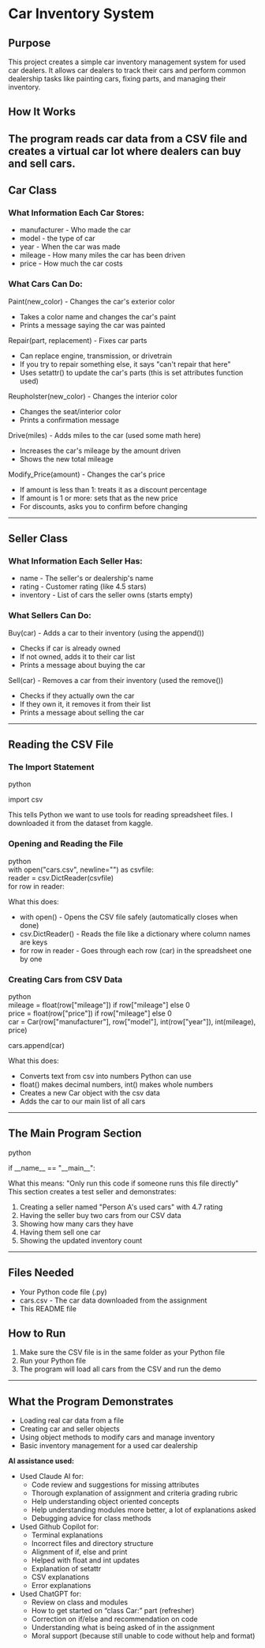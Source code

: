 # **Car Inventory System**

## **Purpose**

This project creates a simple car inventory management system for used car dealers. It allows car dealers to track their cars and perform common dealership tasks like painting cars, fixing parts, and managing their inventory. 

## **How It Works**

The program reads car data from a CSV file and creates a virtual car lot where dealers can buy and sell cars.   
---

## **Car Class**

### **What Information Each Car Stores:**

* manufacturer \- Who made the car   
* model \- the type of car   
* year \- When the car was made  
* mileage \- How many miles the car has been driven  
* price \- How much the car costs

### **What Cars Can Do:**

Paint(new\_color) \- Changes the car's exterior color

* Takes a color name and changes the car's paint  
* Prints a message saying the car was painted

Repair(part, replacement) \- Fixes car parts

* Can replace engine, transmission, or drivetrain  
* If you try to repair something else, it says "can't repair that here"  
* Uses setattr() to update the car's parts (this is set attributes function used)

Reupholster(new\_color) \- Changes the interior color 

* Changes the seat/interior color  
* Prints a confirmation message

Drive(miles) \- Adds miles to the car (used some math here)

* Increases the car's mileage by the amount driven  
* Shows the new total mileage

Modify\_Price(amount) \- Changes the car's price

* If amount is less than 1: treats it as a discount percentage  
* If amount is 1 or more: sets that as the new price  
* For discounts, asks you to confirm before changing 

---

## **Seller Class**

### **What Information Each Seller Has:**

* name \- The seller's or dealership's name  
* rating \- Customer rating (like 4.5 stars)  
* inventory \- List of cars the seller owns (starts empty)

### **What Sellers Can Do:**

Buy(car) \- Adds a car to their inventory (using the append()) 

* Checks if car is already owned  
* If not owned, adds it to their car list  
* Prints a message about buying the car

Sell(car) \- Removes a car from their inventory (used the remove()) 

* Checks if they actually own the car  
* If they own it, it removes it from their list  
* Prints a message about selling the car

---

## **Reading the CSV File**

### **The Import Statement**

python

import csv

This tells Python we want to use tools for reading spreadsheet files. I downloaded it from the dataset from kaggle. 

### **Opening and Reading the File**

python  
with open("cars.csv", newline="") as csvfile:  
    reader \= csv.DictReader(csvfile)  
    for row in reader:

 

What this does:

* with open() \- Opens the CSV file safely (automatically closes when done)  
* csv.DictReader() \- Reads the file like a dictionary where column names are keys  
* for row in reader \- Goes through each row (car) in the spreadsheet one by one

### **Creating Cars from CSV Data**

python  
mileage \= float(row\["mileage"\]) if row\["mileage"\] else 0  
price \= float(row\["price"\]) if row\["mileage"\] else 0  
car \= Car(row\["manufacturer"\], row\["model"\], int(row\["year"\]), int(mileage), price)

cars.append(car)

What this does:

* Converts text from csv into numbers Python can use  
* float() makes decimal numbers, int() makes whole numbers  
* Creates a new Car object with the csv data  
* Adds the car to our main list of all cars

---

## **The Main Program Section**

python

if \_\_name\_\_ \== "\_\_main\_\_":

What this means: "Only run this code if someone runs this file directly"  
This section creates a test seller and demonstrates:

1. Creating a seller named "Person A's used cars" with 4.7 rating  
2. Having the seller buy two cars from our CSV data  
3. Showing how many cars they have  
4. Having them sell one car  
5. Showing the updated inventory count

---

## **Files Needed**

* Your Python code file (.py)  
* cars.csv \- The car data downloaded from the assignment  
* This README file

## **How to Run**

1. Make sure the CSV file is in the same folder as your Python file  
2. Run your Python file  
3. The program will load all cars from the CSV and run the demo

---

## **What the Program Demonstrates**

* Loading real car data from a file  
* Creating car and seller objects  
* Using object methods to modify cars and manage inventory  
* Basic inventory management for a used car dealership

**AI assistance used:** 

- Used Claude AI for:   
  - Code review and suggestions for missing attributes   
  - Thorough explanation of assignment and criteria grading rubric  
  - Help understanding object oriented concepts   
  - Help understanding modules more better, a lot of explanations asked   
  - Debugging advice for class methods   
- Used Github Copilot for:   
  - Terminal explanations   
  - Incorrect files and directory structure  
  - Alignment of if, else and print  
  - Helped with float and int updates   
  - Explanation of setattr   
  - CSV explanations   
  - Error explanations   
- Used ChatGPT for:  
  - Review on class and modules   
  - How to get started on “class Car:” part (refresher)  
  - Correction on if/else and recommendation on code   
  - Understanding what is being asked of in the assignment   
  - Moral support (because still unable to code without help and format) 